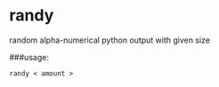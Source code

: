 randy
=====

random alpha-numerical python output with given size

###usage:
```
randy < amount >
```
